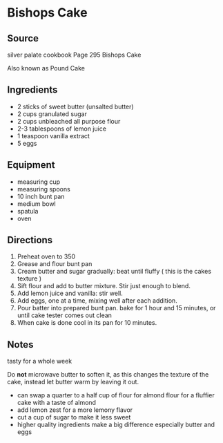 ---
---

# Bishops Cake

## Source

silver palate cookbook
Page 295
Bishops Cake

Also known as Pound Cake

## Ingredients

- 2 sticks of sweet butter (unsalted butter)
- 2 cups granulated sugar
- 2 cups unbleached all purpose flour
- 2-3 tablespoons of lemon juice
- 1 teaspoon vanilla extract
- 5 eggs

## Equipment

- measuring cup
- measuring spoons
- 10 inch bunt pan
- medium bowl
- spatula
- oven

## Directions

1. Preheat oven to 350
1. Grease and flour bunt pan
1. Cream butter and sugar gradually: beat until fluffy ( this is the cakes texture )
1. Sift flour and add to butter mixture. Stir just enough to blend.
1. Add lemon juice and vanilla: stir well.
1. Add eggs, one at a time, mixing well after each addition.
1. Pour batter into prepared bunt pan. bake for 1 hour and 15 minutes, or until cake tester comes out clean
1. When cake is done cool in its pan for 10 minutes.

## Notes

tasty for a whole week

Do __not__ microwave butter to soften it, as this changes the texture of the cake, instead let butter warm by leaving it out.

- can swap a quarter to a half cup of flour for almond flour for a fluffier cake with a taste of almond
- add lemon zest for a more lemony flavor
- cut a cup of sugar to make it less sweet
- higher quality ingredients make a big difference especially butter and eggs
